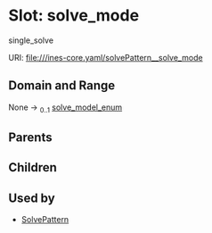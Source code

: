 
# Slot: solve_mode

single_solve

URI: [file:///ines-core.yaml/solvePattern__solve_mode](file:///ines-core.yaml/solvePattern__solve_mode)


## Domain and Range

None &#8594;  <sub>0..1</sub> [solve_model_enum](solve_model_enum.md)

## Parents


## Children


## Used by

 * [SolvePattern](SolvePattern.md)
